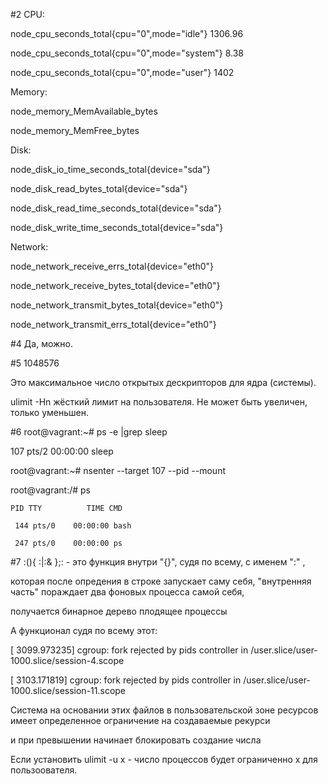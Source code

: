 #2
CPU:

node_cpu_seconds_total{cpu="0",mode="idle"} 1306.96

node_cpu_seconds_total{cpu="0",mode="system"} 8.38

node_cpu_seconds_total{cpu="0",mode="user"} 1402

Memory:

node_memory_MemAvailable_bytes 

node_memory_MemFree_bytes

Disk:

node_disk_io_time_seconds_total{device="sda"} 

node_disk_read_bytes_total{device="sda"} 

node_disk_read_time_seconds_total{device="sda"} 

node_disk_write_time_seconds_total{device="sda"}

Network:

node_network_receive_errs_total{device="eth0"} 

node_network_receive_bytes_total{device="eth0"} 

node_network_transmit_bytes_total{device="eth0"}

node_network_transmit_errs_total{device="eth0"}

#4
Да, можно.

#5
1048576

Это максимальное число открытых дескрипторов для ядра (системы).

ulimit -Hn жёсткий лимит на пользователя. Не может быть увеличен, только уменьшен.

#6
root@vagrant:~# ps -e |grep sleep

   107 pts/2    00:00:00 sleep

root@vagrant:~# nsenter --target 107 --pid --mount

root@vagrant:/# ps

    PID TTY          TIME CMD

     144 pts/0    00:00:00 bash

     247 pts/0    00:00:00 ps
#7
:(){ :|:& };: - это функция внутри "{}", судя по всему, с именем ":" ,

которая после опредения в строке запускает саму себя, "внутренняя часть" пораждает два фоновых процесса самой себя,

получается бинарное дерево плодящее процессы 

А функционал судя по всему этот:

[ 3099.973235] cgroup: fork rejected by pids controller in /user.slice/user-1000.slice/session-4.scope

[ 3103.171819] cgroup: fork rejected by pids controller in /user.slice/user-1000.slice/session-11.scope

Система на основании этих файлов в пользовательской зоне ресурсов имеет определенное ограничение на создаваемые рекурси 

и при превышении начинает блокировать создание числа 

Если установить ulimit -u x - число процессов будет ограниченно x для пользоователя.
